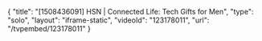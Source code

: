 {
    "title": "[1508436091] HSN | Connected Life: Tech Gifts for Men",
    "type": "solo",
    "layout": "iframe-static",
    "videoId": "123178011",
    "url": "\/tvpembed\/123178011"
}